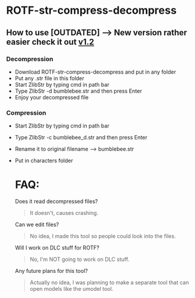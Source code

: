 # ROTF-str-compress-decompress

## How to use [OUTDATED] --> New version rather easier check it out [v1.2](https://github.com/Oxotnickk/ROTF-str-compress-decompress/releases/tag/Str2)

### Decompression
- Download ROTF-str-compress-decompress and put in any folder
- Put any .str file in this folder
- Start ZlibStr by typing cmd in path bar
- Type ZlibStr -d bumblebee.str and then press Enter
- Enjoy your decompressed file

### Compression
- Start ZlibStr by typing cmd in path bar
- Type ZlibStr -c bumblebee_d.str and then press Enter
- Rename it to original filename --> bumblebee.str
- Put in characters folder

  # FAQ:
  Does it read decompressed files?
  > It doesn't, causes crashing.

  Can we edit files?
  > No idea, I made this tool so people could look into the files.

  Will I work on DLC stuff for ROTF?
  > No, I'm NOT going to work on DLC stuff.

  Any future plans for this tool?
  > Actually no idea, I was planning to make a separate tool that can open models like the umodel tool.
